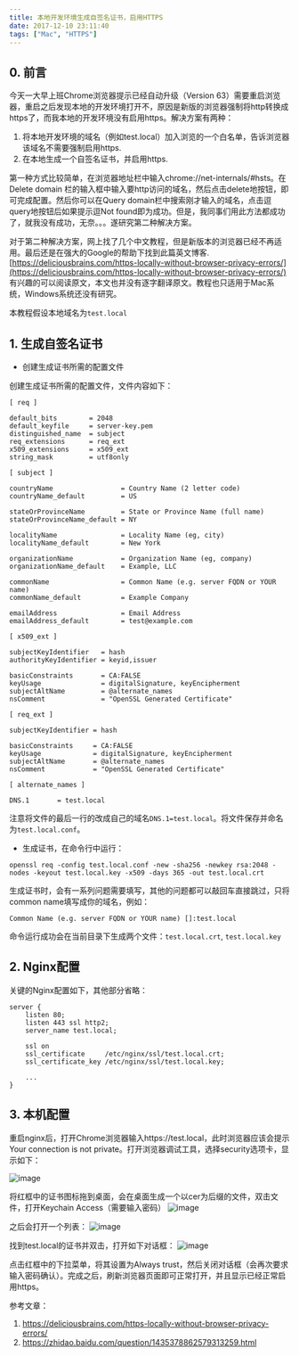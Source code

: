 ```yaml
---
title: 本地开发环境生成自签名证书，启用HTTPS
date: 2017-12-10 23:11:40
tags: ["Mac", "HTTPS"]
---
```


## 0. 前言
今天一大早上班Chrome浏览器提示已经自动升级（Version 63）需要重启浏览器，重启之后发现本地的开发环境打开不，原因是新版的浏览器强制将http转换成https了，而我本地的开发环境没有启用https。解决方案有两种：
1. 将本地开发环境的域名（例如test.local）加入浏览的一个白名单，告诉浏览器该域名不需要强制启用https.
2. 在本地生成一个自签名证书，并启用https.

第一种方式比较简单，在浏览器地址栏中输入chrome://net-internals/#hsts。在Delete domain 栏的输入框中输入要http访问的域名，然后点击delete地按钮，即可完成配置。然后你可以在Query domain栏中搜索刚才输入的域名，点击逗query地按钮后如果提示逗Not found即为成功。但是，我同事们用此方法都成功了，就我没有成功，无奈。。。遂研究第二种解决方案。

对于第二种解决方案，网上找了几个中文教程，但是新版本的浏览器已经不再适用。最后还是在强大的Google的帮助下找到此篇英文博客.[https://deliciousbrains.com/https-locally-without-browser-privacy-errors/](https://deliciousbrains.com/https-locally-without-browser-privacy-errors/) 有兴趣的可以阅读原文，本文也并没有逐字翻译原文。教程也只适用于Mac系统，Windows系统还没有研究。

本教程假设本地域名为`test.local`

## 1. 生成自签名证书
- 创建生成证书所需的配置文件

创建生成证书所需的配置文件，文件内容如下：

```
[ req ]

default_bits        = 2048
default_keyfile     = server-key.pem
distinguished_name  = subject
req_extensions      = req_ext
x509_extensions     = x509_ext
string_mask         = utf8only

[ subject ]

countryName                 = Country Name (2 letter code)
countryName_default         = US

stateOrProvinceName         = State or Province Name (full name)
stateOrProvinceName_default = NY

localityName                = Locality Name (eg, city)
localityName_default        = New York

organizationName            = Organization Name (eg, company)
organizationName_default    = Example, LLC

commonName                  = Common Name (e.g. server FQDN or YOUR name)
commonName_default          = Example Company

emailAddress                = Email Address
emailAddress_default        = test@example.com

[ x509_ext ]

subjectKeyIdentifier   = hash
authorityKeyIdentifier = keyid,issuer

basicConstraints       = CA:FALSE
keyUsage               = digitalSignature, keyEncipherment
subjectAltName         = @alternate_names
nsComment              = "OpenSSL Generated Certificate"

[ req_ext ]

subjectKeyIdentifier = hash

basicConstraints     = CA:FALSE
keyUsage             = digitalSignature, keyEncipherment
subjectAltName       = @alternate_names
nsComment            = "OpenSSL Generated Certificate"

[ alternate_names ]

DNS.1       = test.local
```
注意将文件的最后一行的改成自己的域名`DNS.1=test.local`。将文件保存并命名为`test.local.conf`。

- 生成证书，在命令行中运行：
```
openssl req -config test.local.conf -new -sha256 -newkey rsa:2048 -nodes -keyout test.local.key -x509 -days 365 -out test.local.crt
```
生成证书时，会有一系列问题需要填写，其他的问题都可以敲回车直接跳过，只将common name填写成你的域名，例如：
```
Common Name (e.g. server FQDN or YOUR name) []:test.local
```
命令运行成功会在当前目录下生成两个文件：`test.local.crt`, `test.local.key`

## 2. Nginx配置
关键的Nginx配置如下，其他部分省略：
```
server {
    listen 80;
    listen 443 ssl http2;
    server_name test.local;
    
    ssl on
    ssl_certificate     /etc/nginx/ssl/test.local.crt;
    ssl_certificate_key /etc/nginx/ssl/test.local.key;
    
    ...
}
```

## 3. 本机配置
重启nginx后，打开Chrome浏览器输入https://test.local，此时浏览器应该会提示Your connection is not private。打开浏览器调试工具，选择security选项卡，显示如下：

![image](image1.png)

将红框中的证书图标拖到桌面，会在桌面生成一个以cer为后缀的文件，双击文件，打开Keychain Access（需要输入密码）
![image](image2.png)

之后会打开一个列表：
![image](image3.png)

找到test.local的证书并双击，打开如下对话框：
![image](image4.png)

点击红框中的下拉菜单，将其设置为Always trust，然后关闭对话框（会再次要求输入密码确认）。完成之后，刷新浏览器页面即可正常打开，并且显示已经正常启用https。

参考文章：
1. https://deliciousbrains.com/https-locally-without-browser-privacy-errors/
2. https://zhidao.baidu.com/question/1435378862579313259.html
